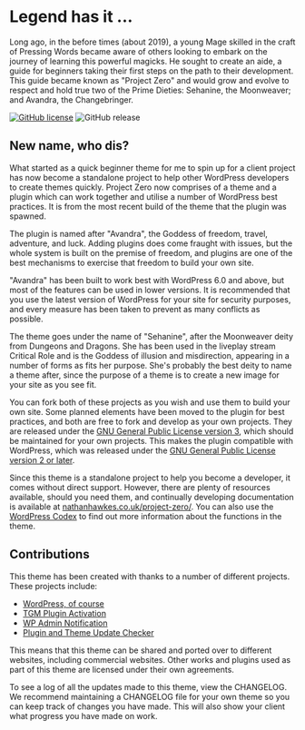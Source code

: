 # Legend has it ...
Long ago, in the before times (about 2019), a young Mage skilled in the craft of Pressing Words became aware of others looking to embark on the journey of learning this powerful magicks.  He sought to create an aide, a guide for beginners taking their first steps on the path to their development.  This guide became known as "Project Zero" and would grow and evolve to respect and hold true two of the Prime Dieties: Sehanine, the Moonweaver; and Avandra, the Changebringer.

[![GitHub license](https://img.shields.io/github/license/cocodedesigns/pzero-plugin?style=for-the-badge)](https://raw.githubusercontent.com/cocodedesigns/pzero-plugin/master/LICENSE.md)
![GitHub release](https://img.shields.io/github/release/cocodedesigns/pzero-plugin?style=for-the-badge)

## New name, who dis?
What started as a quick beginner theme for me to spin up for a client project has now become a standalone project to help other WordPress developers to create themes quickly.  Project Zero now comprises of a theme and a plugin which can work together and utilise a number of WordPress best practices.  It is from the most recent build of the theme that the plugin was spawned.

The plugin is named after "Avandra", the Goddess of freedom, travel, adventure, and luck.  Adding plugins does come fraught with issues, but the whole system is built on the premise of freedom, and plugins are one of the best mechanisms to exercise that freedom to build your own site.

"Avandra" has been built to work best with WordPress 6.0 and above, but most of the features can be used in lower versions.  It is recommended that you use the latest version of WordPress for your site for security purposes, and every measure has been taken to prevent as many conflicts as possible.

The theme goes under the name of "Sehanine", after the Moonweaver deity from Dungeons and Dragons.  She has been used in the liveplay stream Critical Role and is the Goddess of illusion and misdirection, appearing in a number of forms as fits her purpose.  She's probably the best deity to name a theme after, since the purpose of a theme is to create a new image for your site as you see fit.

You can fork both of these projects as you wish and use them to build your own site.  Some planned elements have been moved to the plugin for best practices, and both are free to fork and develop as your own projects.  They are released under the [GNU General Public License version 3](https://www.gnu.org/licenses/gpl-3.0.en.html), which should be maintained for your own projects.  This makes the plugin compatible with WordPress, which was released under the [GNU General Public License version 2 or later](https://www.gnu.org/licenses/gpl-2.0.en.html).

Since this theme is a standalone project to help you become a developer, it comes without direct support.  However, there are plenty of resources available, should you need them, and continually developing documentation is available at [nathanhawkes.co.uk/project-zero/](https://www.nathanhawkes.co.uk/project-zero/).  You can also use the [WordPress Codex]([https://](https://developer.wordpress.org/reference/)) to find out more information about the functions in the theme.

## Contributions
This theme has been created with thanks to a number of different projects. These projects include:

* [WordPress, of course](https://wordpress.org/)
* [TGM Plugin Activation](http://tgmpluginactivation.com/)
* [WP Admin Notification](https://github.com/askupasoftware/wp-admin-notification/)
* [Plugin and Theme Update Checker](https://github.com/YahnisElsts/plugin-update-checker/)

This means that this theme can be shared and ported over to different websites, including commercial websites. Other works and plugins used as part of this theme are licensed under their own agreements.

To see a log of all the updates made to this theme, view the CHANGELOG.  We recommend maintaining a CHANGELOG file for your own theme so you can keep track of changes you have made. This will also show your client what progress you have made on work.